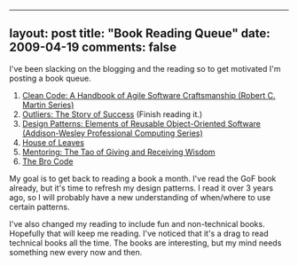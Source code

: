 
---
layout: post
title: "Book Reading Queue"
date: 2009-04-19
comments: false
---



I've been slacking on the blogging and the reading so to get motivated I'm posting a book queue.

1. [Clean Code: A Handbook of Agile Software Craftsmanship (Robert C. Martin Series)][1]    
2. [Outliers: The Story of Success][2]  (Finish reading it.)   
3. [Design Patterns: Elements of Reusable Object-Oriented Software (Addison-Wesley Professional Computing Series)][3]    
4. [House of Leaves][4] 
5. [Mentoring: The Tao of Giving and Receiving Wisdom][5]    
6. [The Bro Code][6] 

My goal is to get back to reading a book a month. I've read the GoF book already, but it's time to refresh 
my design patterns. I read it over 3 years ago, so I will probably have a new understanding of when/where 
to use certain patterns.

I've also changed my reading to include fun and non-technical books. Hopefully that will keep me reading. 
I've noticed that it's a drag to read technical books all the time. The books are interesting, but my mind 
needs something new every now and then.





  [1]: http://www.amazon.com/Clean-Code-Handbook-Software-Craftsmanship/dp/0132350882/ref=pd_bbs_sr_1?ie=UTF8&amp;s=books&amp;qid=1240182239&amp;sr=8-1
  [2]: http://www.amazon.com/Outliers-Story-Success-Malcolm-Gladwell/dp/0316017922/ref=pd_bbs_sr_1?ie=UTF8&amp;s=books&amp;qid=1240182373&amp;sr=8-1
  [3]: http://www.amazon.com/Design-Patterns-Object-Oriented-Addison-Wesley-Professional/dp/0201633612/ref=sr_1_104?ie=UTF8&amp;s=books&amp;qid=1240182559&amp;sr=1-104
  [4]: http://www.amazon.com/House-Leaves-Mark-Z-Danielewski/dp/0375703764/ref=wl_it_dp?ie=UTF8&amp;coliid=IZORSVAKVHUDX&amp;colid=1ZWZWKG46EVL7
  [5]: http://www.amazon.com/Mentoring-Tao-Giving-Receiving-Wisdom/dp/0062512501/ref=wl_it_dp?ie=UTF8&amp;coliid=I11UI5CLRK7I9C&amp;colid=1ZWZWKG46EVL7
  [6]: http://www.amazon.com/Bro-Code-Barney-Stinson/dp/143911000X/ref=pd_bbs_sr_1?ie=UTF8&amp;s=books&amp;qid=1240182318&amp;sr=8-1
